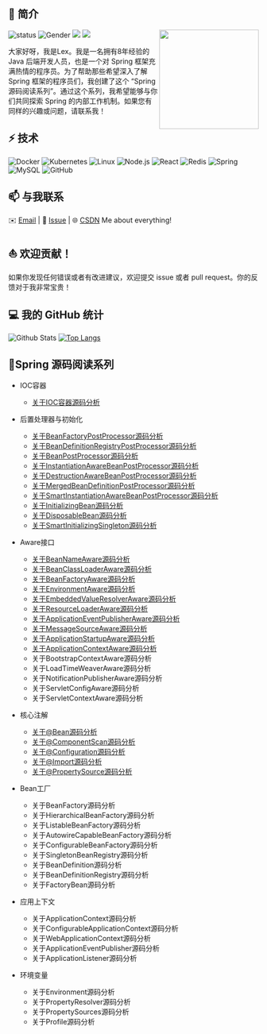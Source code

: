 ## 👋 简介
<img align='right' src='https://octodex.github.com/images/hula_loop_octodex03.gif' width='200'>

![status](https://img.shields.io/badge/status-up-brightgreen) ![Gender](https://img.shields.io/badge/gender-%F0%9F%A4%B5-lightgrey) ![](https://img.shields.io/static/v1?label=wechat&message=xcs19930428&color=7BB32E&logo=wechat) ![](https://visitor-badge.lithub.cc/badge?page_id=github.com/xuchengsheng)

大家好呀，我是Lex。我是一名拥有8年经验的Java 后端开发人员，也是一个对 Spring 框架充满热情的程序员。为了帮助那些希望深入了解 Spring 框架的程序员们，我创建了这个 “Spring 源码阅读系列”。通过这个系列，我希望能够与你们共同探索 Spring 的内部工作机制。如果您有同样的兴趣或问题，请联系我！

## ⚡ 技术

![Docker](https://img.shields.io/badge/-Docker-000?&logo=Docker)
![Kubernetes](https://img.shields.io/badge/-Kubernetes-000?&logo=Kubernetes)
![Linux](https://img.shields.io/badge/-Linux-000?&logo=Linux)
![Node.js](https://img.shields.io/badge/-Node.js-000?&logo=node.js)
![React](https://img.shields.io/badge/-React-000?&logo=React)
![Redis](https://img.shields.io/badge/-Redis-000?&logo=Redis)
![Spring](https://img.shields.io/badge/-Spring-000?&logo=Spring)
![MySQL](https://img.shields.io/badge/-MySQL-000?&logo=MySQL)
![GitHub](https://img.shields.io/badge/-GitHub-181717?style=flat-square&logo=github)

## 📫 与我联系

✉️ [Email](xuchengshengsuper@163.com) | 💬 [Issue](https://github.com/xuchengsheng/spring-reading/issues) | 🌐 [CSDN](https://blog.csdn.net/duzhuang2399?type=blog)  Me about everything!

## ⛵ 欢迎贡献！

如果你发现任何错误或者有改进建议，欢迎提交 issue 或者 pull request。你的反馈对于我非常宝贵！

## 💻 我的 GitHub 统计

![Github Stats](https://github-readme-stats.vercel.app/api?username=xuchengsheng&count_private=true&show_icons=true)
[![Top Langs](https://github-readme-stats.vercel.app/api/top-langs/?username=xuchengsheng&layout=compact)](https://github.com/anuraghazra/github-readme-stats)

## 🌱Spring 源码阅读系列

+ IOC容器
  + [关于IOC容器源码分析](spring-core-ioc/README.md)
+ 后置处理器与初始化
  + [关于BeanFactoryPostProcessor源码分析](spring-interface-beanFactoryPostProcessor/README.md)
  + [关于BeanDefinitionRegistryPostProcessor源码分析](spring-interface-beanDefinitionRegistryPostProcessor/README.md)
  + [关于BeanPostProcessor源码分析](spring-interface-beanPostProcessor/README.md)
  + [关于InstantiationAwareBeanPostProcessor源码分析](spring-interface-instantiationAwareBeanPostProcessor/README.md)
  + [关于DestructionAwareBeanPostProcessor源码分析](spring-interface-destructionAwareBeanPostProcessor/README.md)
  + [关于MergedBeanDefinitionPostProcessor源码分析](spring-interface-mergedBeanDefinitionPostProcessor/README.md)
  + [关于SmartInstantiationAwareBeanPostProcessor源码分析](spring-interface-smartInstantiationAwareBeanPostProcessor/README.md)
  + [关于InitializingBean源码分析](spring-interface-initializingBean/README.md)
  + [关于DisposableBean源码分析](spring-interface-disposableBean/README.md)
  + [关于SmartInitializingSingleton源码分析](spring-interface-smartInitializingSingleton/README.md)
+ Aware接口
  + [关于BeanNameAware源码分析](spring-aware-beanNameAware/README.md)
  + [关于BeanClassLoaderAware源码分析](spring-aware-beanClassLoaderAware/README.md)
  + [关于BeanFactoryAware源码分析](spring-aware-beanFactoryAware/README.md)
  + [关于EnvironmentAware源码分析](spring-aware-environmentAware/README.md)
  + [关于EmbeddedValueResolverAware源码分析](spring-aware-embeddedValueResolverAware/README.md)
  + [关于ResourceLoaderAware源码分析](spring-aware-resourceLoaderAware/README.md)
  + [关于ApplicationEventPublisherAware源码分析](spring-aware-applicationEventPublisherAware/README.md)
  + [关于MessageSourceAware源码分析](spring-aware-messageSourceAware/README.md)
  + [关于ApplicationStartupAware源码分析](spring-aware-applicationStartupAware/README.md)
  + [关于ApplicationContextAware源码分析](spring-aware-applicationContextAware/README.md)
  + 关于BootstrapContextAware源码分析
  + 关于LoadTimeWeaverAware源码分析
  + 关于NotificationPublisherAware源码分析
  + 关于ServletConfigAware源码分析
  + 关于ServletContextAware源码分析
  
+ 核心注解
  + [关于@Bean源码分析](spring-annotation-bean/README.md)
  + [关于@ComponentScan源码分析](spring-annotation-componentScan/README.md)
  + [关于@Configuration源码分析](spring-annotation-configuration/README.md)
  + [关于@Import源码分析](spring-annotation-import/README.md)
  + [关于@PropertySource源码分析](spring-annotation-propertySource/README.md)
+ Bean工厂
  + 关于BeanFactory源码分析
  + 关于HierarchicalBeanFactory源码分析
  + 关于ListableBeanFactory源码分析
  + 关于AutowireCapableBeanFactory源码分析
  + 关于ConfigurableBeanFactory源码分析
  + 关于SingletonBeanRegistry源码分析
  + 关于BeanDefinition源码分析
  + 关于BeanDefinitionRegistry源码分析
  + 关于FactoryBean源码分析
+ 应用上下文
  - 关于ApplicationContext源码分析
  - 关于ConfigurableApplicationContext源码分析
  - 关于WebApplicationContext源码分析
  - 关于ApplicationEventPublisher源码分析
  - 关于ApplicationListener源码分析
+ 环境变量
  - 关于Environment源码分析
  - 关于PropertyResolver源码分析
  - 关于PropertySources源码分析
  - 关于Profile源码分析
